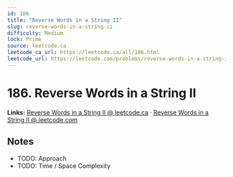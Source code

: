 ```yaml
--- 
id: 186
title: "Reverse Words in a String II"
slug: reverse-words-in-a-string-ii
difficulty: Medium
lock: Prime
source: leetcode.ca
leetcode_ca_url: https://leetcode.ca/all/186.html
leetcode_url: https://leetcode.com/problems/reverse-words-in-a-string-ii/
---
```


# 186. Reverse Words in a String II

**Links:** [Reverse Words in a String II @ leetcode.ca](https://leetcode.ca/all/186.html) · [Reverse Words in a String II @ leetcode.com](https://leetcode.com/problems/reverse-words-in-a-string-ii/)

## Notes
- TODO: Approach
- TODO: Time / Space Complexity
